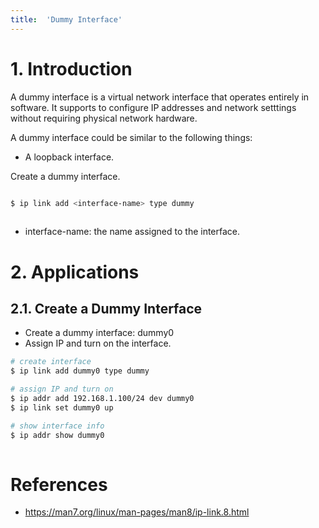 ```yaml
---
title:  'Dummy Interface'
---
```


# 1. Introduction
A dummy interface is a virtual network interface that operates entirely in software. It supports to configure IP addresses and network setttings without requiring physical network hardware.
  
A dummy interface could be similar to the following things:  
- A loopback interface.

Create a dummy interface.
```sh

$ ip link add <interface-name> type dummy
  
```
- interface-name: the name assigned to the interface.

# 2. Applications
## 2.1. Create a Dummy Interface
- Create a dummy interface: dummy0
- Assign IP and turn on the interface.

```sh
# create interface
$ ip link add dummy0 type dummy

# assign IP and turn on
$ ip addr add 192.168.1.100/24 dev dummy0
$ ip link set dummy0 up

# show interface info
$ ip addr show dummy0
  
```


# References
- https://man7.org/linux/man-pages/man8/ip-link.8.html
